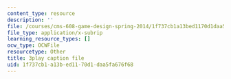 ```yaml
---
content_type: resource
description: ''
file: /courses/cms-608-game-design-spring-2014/1f737cb1a13bed1170d1daa5fa676f68_1506653.srt
file_type: application/x-subrip
learning_resource_types: []
ocw_type: OCWFile
resourcetype: Other
title: 3play caption file
uid: 1f737cb1-a13b-ed11-70d1-daa5fa676f68
---
```

